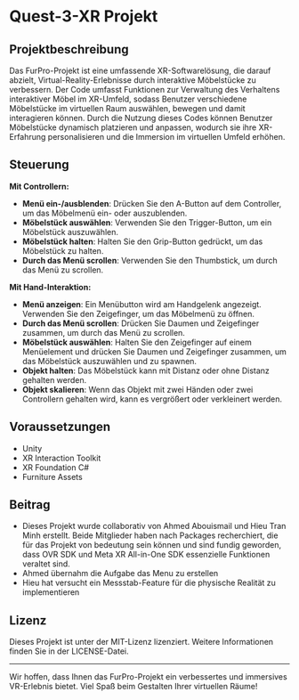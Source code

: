 # Quest-3-XR Projekt

## Projektbeschreibung
Das FurPro-Projekt ist eine umfassende XR-Softwarelösung, die darauf abzielt, Virtual-Reality-Erlebnisse durch interaktive Möbelstücke zu verbessern. Der Code umfasst Funktionen zur Verwaltung des Verhaltens interaktiver Möbel im XR-Umfeld, sodass Benutzer verschiedene Möbelstücke im virtuellen Raum auswählen, bewegen und damit interagieren können. Durch die Nutzung dieses Codes können Benutzer Möbelstücke dynamisch platzieren und anpassen, wodurch sie ihre XR-Erfahrung personalisieren und die Immersion im virtuellen Umfeld erhöhen.


## Steuerung

**Mit Controllern:**
- **Menü ein-/ausblenden**: Drücken Sie den A-Button auf dem Controller, um das Möbelmenü ein- oder auszublenden.
- **Möbelstück auswählen**: Verwenden Sie den Trigger-Button, um ein Möbelstück auszuwählen.
- **Möbelstück halten**: Halten Sie den Grip-Button gedrückt, um das Möbelstück zu halten.
- **Durch das Menü scrollen**: Verwenden Sie den Thumbstick, um durch das Menü zu scrollen.

**Mit Hand-Interaktion:**
- **Menü anzeigen**: Ein Menübutton wird am Handgelenk angezeigt. Verwenden Sie den Zeigefinger, um das Möbelmenü zu öffnen.
- **Durch das Menü scrollen**: Drücken Sie Daumen und Zeigefinger zusammen, um durch das Menü zu scrollen.
- **Möbelstück auswählen**: Halten Sie den Zeigefinger auf einem Menüelement und drücken Sie Daumen und Zeigefinger zusammen, um das Möbelstück auszuwählen und zu spawnen.
- **Objekt halten**: Das Möbelstück kann mit Distanz oder ohne Distanz gehalten werden.
- **Objekt skalieren**: Wenn das Objekt mit zwei Händen oder zwei Controllern gehalten wird, kann es vergrößert oder verkleinert werden.

## Voraussetzungen
- Unity
- XR Interaction Toolkit
- XR Foundation C#
- Furniture Assets

## Beitrag
- Dieses Projekt wurde collaborativ von Ahmed Abouismail und Hieu Tran Minh erstellt.
  Beide Mitglieder haben nach Packages recherchiert, die für das Projekt von bedeutung sein können und sind fundig geworden, dass OVR SDK und Meta XR All-in-One SDK essenzielle   Funktionen veraltet sind.
- Ahmed übernahm die Aufgabe das Menu zu erstellen
- Hieu hat versucht ein Messstab-Feature für die physische Realität zu implementieren

## Lizenz
Dieses Projekt ist unter der MIT-Lizenz lizenziert. Weitere Informationen finden Sie in der LICENSE-Datei.


---

Wir hoffen, dass Ihnen das FurPro-Projekt ein verbessertes und immersives VR-Erlebnis bietet. Viel Spaß beim Gestalten Ihrer virtuellen Räume!

